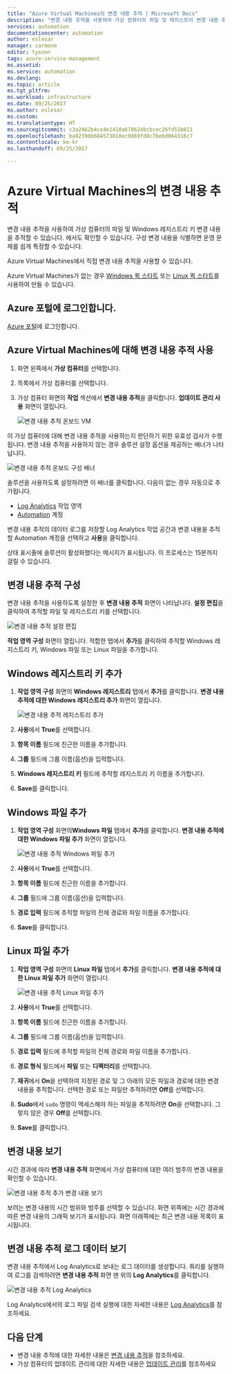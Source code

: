 ```yaml
---
title: "Azure Virtual Machines의 변경 내용 추적 | Microsoft Docs"
description: "변경 내용 추적을 사용하여 가상 컴퓨터의 파일 및 레지스트리 변경 내용 추적"
services: automation
documentationcenter: automation
author: eslesar
manager: carmonm
editor: tysonn
tags: azure-service-management
ms.assetid: 
ms.service: automation
ms.devlang: 
ms.topic: article
ms.tgt_pltfrm: 
ms.workload: infrastructure
ms.date: 09/25/2017
ms.author: eslesar
ms.custom: 
ms.translationtype: HT
ms.sourcegitcommit: c3a2462b4ce4e1410a670624bcbcec26fd51b811
ms.openlocfilehash: ba92390b684573818ec9d69fd8c7be6d064316c7
ms.contentlocale: ko-kr
ms.lasthandoff: 09/25/2017

---
```


# <a name="track-changes-in-your-azure-virtual-machines"></a>Azure Virtual Machines의 변경 내용 추적

변경 내용 추적을 사용하여 가상 컴퓨터의 파일 및 Windows 레지스트리 키 변경 내용을 추적할 수 있습니다. 에서도 확인할 수 있습니다. 구성 변경 내용을 식별하면 운영 문제를 쉽게 특정할 수 있습니다.

Azure Virtual Machines에서 직접 변경 내용 추적을 사용할 수 있습니다.

Azure Virtual Machines가 없는 경우 [Windows 퀵 스타트](../virtual-machines/windows/quick-create-portal.md) 또는 [Linux 퀵 스타트](../virtual-machines/linux/quick-create-portal.md)를 사용하여 만들 수 있습니다.

## <a name="sign-in-to-the-azure-portal"></a>Azure 포털에 로그인합니다.

[Azure 포털](https://portal.azure.com/)에 로그인합니다.

## <a name="enable-change-tracking-for-an-azure-virtual-machine"></a>Azure Virtual Machines에 대해 변경 내용 추적 사용

1. 화면 왼쪽에서 **가상 컴퓨터**를 선택합니다.
1. 목록에서 가상 컴퓨터를 선택합니다.
1. 가상 컴퓨터 화면의 **작업** 섹션에서 **변경 내용 추적**을 클릭합니다. **업데이트 관리 사용** 화면이 열립니다.

   ![변경 내용 추적 온보드 VM](./media/automation-vm-change-tracking/change-onboard-vm-blade.png)

이 가상 컴퓨터에 대해 변경 내용 추적을 사용하는지 판단하기 위한 유효성 검사가 수행됩니다. 변경 내용 추적을 사용하지 않는 경우 솔루션 설정 옵션을 제공하는 배너가 나타납니다.

   ![변경 내용 추적 온보드 구성 배너](./media/automation-vm-change-tracking/change-onboard-banner.png)

솔루션을 사용하도록 설정하려면 이 배너를 클릭합니다. 다음이 없는 경우 자동으로 추가됩니다.

* [Log Analytics](../log-analytics/log-analytics-overview.md) 작업 영역
* [Automation](../automation/automation-offering-get-started.md) 계정

변경 내용 추적의 데이터 로그를 저장할 Log Analytics 작업 공간과 변경 내용을 추적할 Automation 계정을 선택하고 **사용**을 클릭합니다.

상태 표시줄에 솔루션이 활성화했다는 메시지가 표시됩니다. 이 프로세스는 15분까지 걸릴 수 있습니다.

## <a name="configure-change-tracking"></a>변경 내용 추적 구성

변경 내용 추적을 사용하도록 설정한 후 **변경 내용 추적** 화면이 나타납니다. **설정 편집**을 클릭하여 추적할 파일 및 레지스트리 키를 선택합니다.

![변경 내용 추적 설정 편집](./media/automation-vm-change-tracking/change-edit-settings.png)

**작업 영역 구성** 화면이 열립니다. 적합한 탭에서 **추가**를 클릭하여 추적할 Windows 레지스트리 키, Windows 파일 또는 Linux 파일을 추가합니다.

## <a name="add-a-windows-registry-key"></a>Windows 레지스트리 키 추가

1. **작업 영역 구성** 화면의 **Windows 레지스트리** 탭에서 **추가**를 클릭합니다. **변경 내용 추적에 대한 Windows 레지스트리 추가** 화면이 열립니다.

   ![변경 내용 추적 레지스트리 추가](./media/automation-vm-change-tracking/change-add-registry.png)

1. **사용**에서 **True**를 선택합니다.
1. **항목 이름** 필드에 친근한 이름을 추가합니다.
1. **그룹** 필드에 그룹 이름(옵션)을 입력합니다.
1. **Windows 레지스트리 키** 필드에 추적할 레지스트리 키 이름을 추가합니다.
1. **Save**를 클릭합니다.

## <a name="add-a-windows-file"></a>Windows 파일 추가

1. **작업 영역 구성** 화면의**Windows 파일** 탭에서 **추가**를 클릭합니다. **변경 내용 추적에 대한 Windows 파일 추가** 화면이 열립니다.

   ![변경 내용 추적 Windows 파일 추가](./media/automation-vm-change-tracking/change-add-win-file.png)

1. **사용**에서 **True**를 선택합니다.
1. **항목 이름** 필드에 친근한 이름을 추가합니다.
1. **그룹** 필드에 그룹 이름(옵션)을 입력합니다.
1. **경로 입력** 필드에 추적할 파일의 전체 경로와 파일 이름을 추가합니다.
1. **Save**를 클릭합니다.

## <a name="add-a-linux-file"></a>Linux 파일 추가

1. **작업 영역 구성** 화면의 **Linux 파일** 탭에서 **추가**를 클릭합니다. **변경 내용 추적에 대한 Linux 파일 추가** 화면이 열립니다.

   ![변경 내용 추적 Linux 파일 추가](./media/automation-vm-change-tracking/change-add-linux-file.png)

1. **사용**에서 **True**를 선택합니다.
1. **항목 이름** 필드에 친근한 이름을 추가합니다.
1. **그룹** 필드에 그룹 이름(옵션)을 입력합니다.
1. **경로 입력** 필드에 추적할 파일의 전체 경로와 파일 이름을 추가합니다.
1. **경로 형식** 필드에서 **파일** 또는 **디렉터리**를 선택합니다.
1. **재귀**에서 **On**을 선택하여 지정된 경로 및 그 아래의 모든 파일과 경로에 대한 변경 내용을 추적합니다. 선택한 경로 또는 파일만 추적하려면 **Off**를 선택합니다.
1. **Sudo**에서 `sudo` 명령이 액세스해야 하는 파일을 추적하려면 **On**을 선택합니다. 그렇지 않은 경우 **Off**를 선택합니다.
1. **Save**를 클릭합니다.

## <a name="view-changes"></a>변경 내용 보기

시간 경과에 따라 **변경 내용 추적** 화면에서 가상 컴퓨터에 대한 여러 범주의 변경 내용을 확인할 수 있습니다.

   ![변경 내용 추적 추가 변경 내용 보기](./media/automation-vm-change-tracking/change-view-changes.png)

보려는 변경 내용의 시간 범위와 범주를 선택할 수 있습니다. 화면 위쪽에는 시간 경과에 따른 변경 내용의 그래픽 보기가 표시됩니다.
화면 아래쪽에는 최근 변경 내용 목록이 표시됩니다.

## <a name="view-change-tracking-log-data"></a>변경 내용 추적 로그 데이터 보기

변경 내용 추적에서 Log Analytics로 보내는 로그 데이터를 생성합니다. 쿼리를 실행하여 로그를 검색하려면 **변경 내용 추적** 화면 맨 위의 **Log Analytics**를 클릭합니다.

   ![변경 내용 추적 Log Analytics ](./media/automation-vm-change-tracking/change-log-analytics.png)

Log Analytics에서의 로그 파일 검색 실행에 대한 자세한 내용은 [Log Analytics](../log-analytics/log-analytics-overview.md)를 참조하세요.

## <a name="next-steps"></a>다음 단계

* 변경 내용 추적에 대한 자세한 내용은 [변경 내용 추적](../log-analytics/log-analytics-change-tracking.md)을 참조하세요.
* 가상 컴퓨터의 업데이트 관리에 대한 자세한 내용은 [업데이트 관리](../operations-management-suite/oms-solution-update-management.md)를 참조하세요

